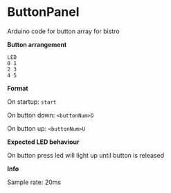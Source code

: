 # ButtonPanel
Arduino code for button array for bistro

**Button arrangement**
```
LED
0 1
2 3
4 5
```

**Format**

On startup: ```start```

On button down: ```<buttonNum>D```

On button up: ```<buttonNum>U```

**Expected LED behaviour**

On button press led will light up until button is released

**Info**

Sample rate: 20ms



